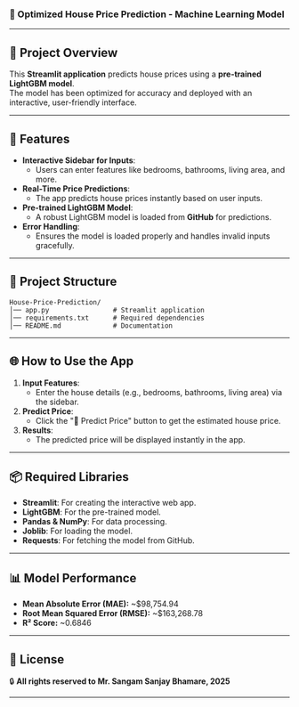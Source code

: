 ### **🏡 Optimized House Price Prediction - Machine Learning Model**

---

## 📌 **Project Overview**
This **Streamlit application** predicts house prices using a **pre-trained LightGBM model**.  
The model has been optimized for accuracy and deployed with an interactive, user-friendly interface.

---

## 🚀 **Features**
- **Interactive Sidebar for Inputs**:
  - Users can enter features like bedrooms, bathrooms, living area, and more.
- **Real-Time Price Predictions**:
  - The app predicts house prices instantly based on user inputs.
- **Pre-trained LightGBM Model**:
  - A robust LightGBM model is loaded from **GitHub** for predictions.
- **Error Handling**:
  - Ensures the model is loaded properly and handles invalid inputs gracefully.

---

## 📂 **Project Structure**
```
House-Price-Prediction/
│── app.py                # Streamlit application
│── requirements.txt      # Required dependencies
│── README.md             # Documentation
```

---

## 🌐 **How to Use the App**
1. **Input Features**:
   - Enter the house details (e.g., bedrooms, bathrooms, living area) via the sidebar.
2. **Predict Price**:
   - Click the "📢 Predict Price" button to get the estimated house price.
3. **Results**:
   - The predicted price will be displayed instantly in the app.

---

## 📦 **Required Libraries**
- **Streamlit**: For creating the interactive web app.
- **LightGBM**: For the pre-trained model.
- **Pandas & NumPy**: For data processing.
- **Joblib**: For loading the model.
- **Requests**: For fetching the model from GitHub.

---


## 📊 **Model Performance**
- **Mean Absolute Error (MAE):** ~\$98,754.94  
- **Root Mean Squared Error (RMSE):** ~\$163,268.78  
- **R² Score:** ~0.6846  

---

## 📝 **License**
🔒 **All rights reserved to Mr. Sangam Sanjay Bhamare, 2025**

---

